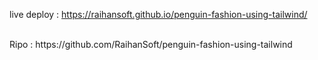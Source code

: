live deploy : https://raihansoft.github.io/penguin-fashion-using-tailwind/

<br/>
Ripo : https://github.com/RaihanSoft/penguin-fashion-using-tailwind
